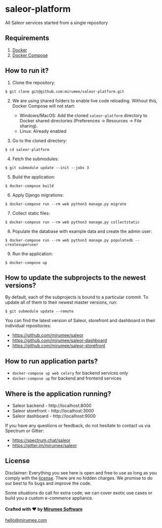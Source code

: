 # saleor-platform
All Saleor services started from a single repository

## Requirements
1. [Docker](https://docs.docker.com/install/)
2. [Docker Compose](https://docs.docker.com/compose/install/)


## How to run it?

1. Clone the repository:

```
$ git clone git@github.com:mirumee/saleor-platform.git
```

2. We are using shared folders to enable live code reloading. Without this, Docker Compose will not start:
    - Windows/MacOS: Add the cloned `saleor-platform` directory to Docker shared directories (Preferences -> Resources -> File sharing).
    - Linux: Already enabled

3. Go to the cloned directory:
```
$ cd saleor-platform
```

4. Fetch the submodules:
```
$ git submodule update --init --jobs 3
```

5. Build the application:
```
$ docker-compose build
```

6. Apply Django migrations:
```
$ docker-compose run --rm web python3 manage.py migrate
```

7. Collect static files:
```
$ docker-compose run --rm web python3 manage.py collectstatic
```

8. Populate the database with example data and create the admin user:
```
$ docker-compose run --rm web python3 manage.py populatedb --createsuperuser
```

9. Run the application:
```
$ docker-compose up
```


## How to update the subprojects to the newest versions?
By default, each of the subprojects is bound to a particular commit.
To update all of them to their newest master versions, run:
```
$ git submodule update --remote
```

You can find the latest version of Saleor, storefront and dashboard in their individual repositories:

- https://github.com/mirumee/saleor
- https://github.com/mirumee/saleor-dashboard
- https://github.com/mirumee/saleor-storefront


## How to run application parts?
  - `docker-compose up web celery` for backend services only
  - `docker-compose up` for backend and frontend services


## Where is the application running?
- Saleor backend - http://localhost:8000
- Saleor storefront - http://localhost:3000
- Saleor dashboard - http://localhost:9000


If you have any questions or feedback, do not hesitate to contact us via Spectrum or Gitter:

- https://spectrum.chat/saleor
- https://gitter.im/mirumee/saleor


## License

Disclaimer: Everything you see here is open and free to use as long as you comply with the [license](https://github.com/mirumee/saleor-platform/blob/master/LICENSE). There are no hidden charges. We promise to do our best to fix bugs and improve the code.

Some situations do call for extra code; we can cover exotic use cases or build you a custom e-commerce appliance.

#### Crafted with ❤️ by [Mirumee Software](http://mirumee.com)

hello@mirumee.com

